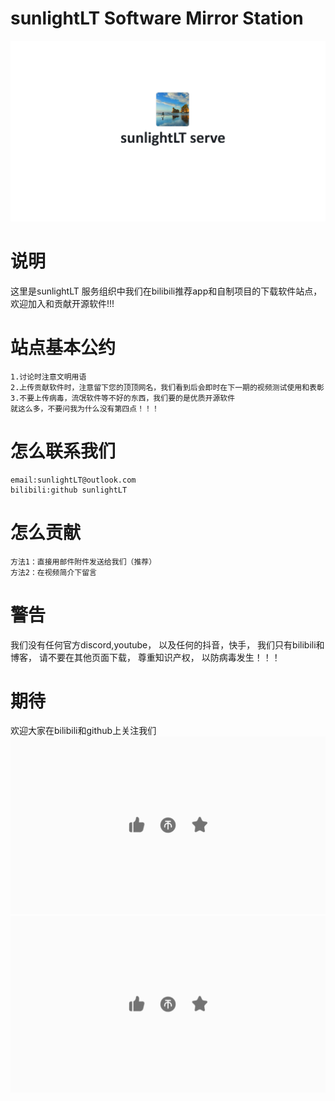 # sunlightLT Software Mirror Station
![logo](https://github.com/Chat-and-fish-groups/sunlightLT-Software-Mirror-Station/blob/main/logo/%E5%B1%8F%E5%B9%95%E6%88%AA%E5%9B%BE%202025-02-03%20153734.png)
# 说明
这里是sunlightLT 服务组织中我们在bilibili推荐app和自制项目的下载软件站点，欢迎加入和贡献开源软件!!!
# 站点基本公约
```
1.讨论时注意文明用语
2.上传贡献软件时，注意留下您的顶顶网名，我们看到后会即时在下一期的视频测试使用和表彰
3.不要上传病毒，流氓软件等不好的东西，我们要的是优质开源软件
就这么多，不要问我为什么没有第四点！！！
```
# 怎么联系我们
```
email:sunlightLT@outlook.com
bilibili:github sunlightLT
```
# 怎么贡献
```
方法1：直接用邮件附件发送给我们（推荐）
方法2：在视频简介下留言
```
# 警告
我们没有任何官方discord,youtube，
以及任何的抖音，快手，
我们只有bilibili和博客，
请不要在其他页面下载，
尊重知识产权，
以防病毒发生！！！

# 期待
欢迎大家在bilibili和github上关注我们
![img](https://github.com/Chat-and-fish-groups/sunlightLT-Software-Mirror-Station/blob/main/logo/R-C%20(1).gif)
![img](https://github.com/Chat-and-fish-groups/sunlightLT-Software-Mirror-Station/blob/main/logo/R-C%20(1).gif)
